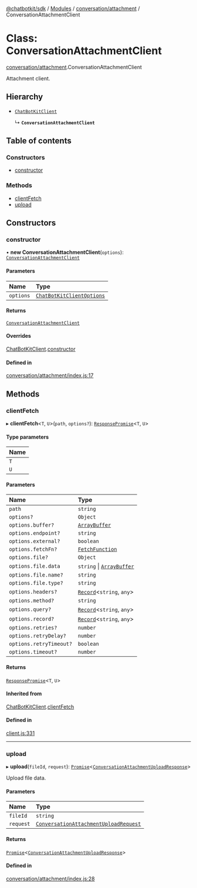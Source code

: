 [@chatbotkit/sdk](../README.md) / [Modules](../modules.md) / [conversation/attachment](../modules/conversation_attachment.md) / ConversationAttachmentClient

# Class: ConversationAttachmentClient

[conversation/attachment](../modules/conversation_attachment.md).ConversationAttachmentClient

Attachment client.

## Hierarchy

- [`ChatBotKitClient`](client.ChatBotKitClient.md)

  ↳ **`ConversationAttachmentClient`**

## Table of contents

### Constructors

- [constructor](conversation_attachment.ConversationAttachmentClient.md#constructor)

### Methods

- [clientFetch](conversation_attachment.ConversationAttachmentClient.md#clientfetch)
- [upload](conversation_attachment.ConversationAttachmentClient.md#upload)

## Constructors

### constructor

• **new ConversationAttachmentClient**(`options`): [`ConversationAttachmentClient`](conversation_attachment.ConversationAttachmentClient.md)

#### Parameters

| Name | Type |
| :------ | :------ |
| `options` | [`ChatBotKitClientOptions`](../interfaces/client.ChatBotKitClientOptions.md) |

#### Returns

[`ConversationAttachmentClient`](conversation_attachment.ConversationAttachmentClient.md)

#### Overrides

[ChatBotKitClient](client.ChatBotKitClient.md).[constructor](client.ChatBotKitClient.md#constructor)

#### Defined in

[conversation/attachment/index.js:17](https://github.com/chatbotkit/node-sdk/blob/main/packages/sdk/src/conversation/attachment/index.js#L17)

## Methods

### clientFetch

▸ **clientFetch**\<`T`, `U`\>(`path`, `options?`): [`ResponsePromise`](client.ResponsePromise.md)\<`T`, `U`\>

#### Type parameters

| Name |
| :------ |
| `T` |
| `U` |

#### Parameters

| Name | Type |
| :------ | :------ |
| `path` | `string` |
| `options?` | `Object` |
| `options.buffer?` | [`ArrayBuffer`]( https://developer.mozilla.org/docs/Web/JavaScript/Reference/Global_Objects/ArrayBuffer ) |
| `options.endpoint?` | `string` |
| `options.external?` | `boolean` |
| `options.fetchFn?` | [`FetchFunction`](../modules/client.md#fetchfunction) |
| `options.file?` | `Object` |
| `options.file.data` | `string` \| [`ArrayBuffer`]( https://developer.mozilla.org/docs/Web/JavaScript/Reference/Global_Objects/ArrayBuffer ) |
| `options.file.name?` | `string` |
| `options.file.type?` | `string` |
| `options.headers?` | [`Record`]( https://www.typescriptlang.org/docs/handbook/utility-types.html#recordkeys-type )\<`string`, `any`\> |
| `options.method?` | `string` |
| `options.query?` | [`Record`]( https://www.typescriptlang.org/docs/handbook/utility-types.html#recordkeys-type )\<`string`, `any`\> |
| `options.record?` | [`Record`]( https://www.typescriptlang.org/docs/handbook/utility-types.html#recordkeys-type )\<`string`, `any`\> |
| `options.retries?` | `number` |
| `options.retryDelay?` | `number` |
| `options.retryTimeout?` | `boolean` |
| `options.timeout?` | `number` |

#### Returns

[`ResponsePromise`](client.ResponsePromise.md)\<`T`, `U`\>

#### Inherited from

[ChatBotKitClient](client.ChatBotKitClient.md).[clientFetch](client.ChatBotKitClient.md#clientfetch)

#### Defined in

[client.js:331](https://github.com/chatbotkit/node-sdk/blob/main/packages/sdk/src/client.js#L331)

___

### upload

▸ **upload**(`fileId`, `request`): [`Promise`]( https://developer.mozilla.org/docs/Web/JavaScript/Reference/Global_Objects/Promise )\<[`ConversationAttachmentUploadResponse`](../modules/conversation_attachment_v1.md#conversationattachmentuploadresponse)\>

Upload file data.

#### Parameters

| Name | Type |
| :------ | :------ |
| `fileId` | `string` |
| `request` | [`ConversationAttachmentUploadRequest`](../modules/conversation_attachment_v1.md#conversationattachmentuploadrequest) |

#### Returns

[`Promise`]( https://developer.mozilla.org/docs/Web/JavaScript/Reference/Global_Objects/Promise )\<[`ConversationAttachmentUploadResponse`](../modules/conversation_attachment_v1.md#conversationattachmentuploadresponse)\>

#### Defined in

[conversation/attachment/index.js:28](https://github.com/chatbotkit/node-sdk/blob/main/packages/sdk/src/conversation/attachment/index.js#L28)
